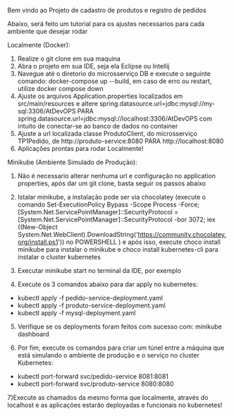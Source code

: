 Bem vindo ao Projeto de cadastro de produtos e registro de pedidos

Abaixo, será feito um tutorial para os ajustes necessarios para cada ambiente que desejar rodar


Localmente (Docker):

1) Realize o git clone em sua maquina
2) Abra o projeto em sua IDE, seja ela Eclipse ou Intellij
3) Navegue até o diretorio do microsserviço DB e execute o seguinte comando: docker-compose up --build, em caso de erro ou restart, utilize docker compose down 
4) Ajuste os arquivos Application.properties localizados em src/main/resources e altere spring.datasource.url=jdbc:mysql://my-sql:3306/AtDevOPS PARA spring.datasource.url=jdbc:mysql://localhost:3306/AtDevOPS com intuito de conectar-se ao banco de dados no container
5) Ajuste a url localizada classe ProdutoClient, do microsserviço TP1Pedido, de  http://produto-service:8080 PARA http://localhost:8080
6) Aplicações prontas para rodar Localmente!

Minikube (Ambiente Simulado de Produção):

1) Não é necessario alterar nenhuma url e configuração no application properties, após dar um git clone, basta seguir os passos abaixo

2) Istalar minikube, a instalação pode ser via chocolatey (execute o comando Set-ExecutionPolicy Bypass -Scope Process -Force; [System.Net.ServicePointManager]::SecurityProtocol = [System.Net.ServicePointManager]::SecurityProtocol -bor 3072; iex ((New-Object System.Net.WebClient).DownloadString('https://community.chocolatey.org/install.ps1')) no POWERSHELL ) e após isso, execute choco install minikube para instalar o minikube e choco install kubernetes-cli para instalar o cluster kubernetes
   
3) Executar minikube start no terminal da IDE, por exemplo
   
4) Execute os 3 comandos abaixo para dar apply no kubernetes:
- kubectl apply -f pedido-service-deployment.yaml
- kubectl apply -f produto-service-deployment.yaml
- kubectl apply -f mysql-deployment.yaml
  

5) Verifique se os deployments foram feitos com sucesso com: minikube dashboard
 
6) Por fim, execute os comandos para criar um túnel entre a máquina que está simulando o ambiente de produção e o serviço no cluster Kubernetes:
- kubectl port-forward svc/pedido-service 8081:8081
- kubectl port-forward svc/produto-service 8080:8080

7)Execute as chamados da mesmo forma que localmente, através do localhost e as aplicações estarão deployadas e funcionais no kubernetes!
